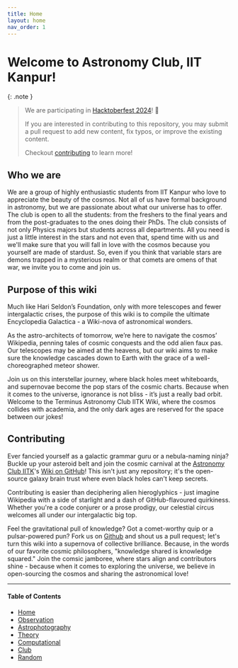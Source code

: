 ```yaml
---
title: Home
layout: home
nav_order: 1
---
```


# Welcome to Astronomy Club, IIT Kanpur!

{: .note }

> We are participating in [Hacktoberfest 2024](https://hacktoberfest.com)! 🎉
>
> If you are interested in contributing to this repository, you may submit a pull request to add new content, fix typos, or improve the existing content.
>
> Checkout [contributing](#contributing) to learn more!

## Who we are

We are a group of highly enthusiastic students from IIT Kanpur who love to appreciate the beauty of the cosmos. Not all of us have formal background in astronomy, but we are passionate about what our universe has to offer. The club is open to all the students: from the freshers to the final years and from the post-graduates to the ones doing their PhDs. The club consists of not only Physics majors but students across all departments. All you need is just a little interest in the stars and not even that, spend time with us and we'll make sure that you will fall in love with the cosmos because you yourself are made of stardust. So, even if you think that variable stars are demons trapped in a mysterious realm or that comets are omens of that war, we invite you to come and join us.

## Purpose of this wiki

Much like Hari Seldon’s Foundation, only with more telescopes and fewer intergalactic crises, the purpose of this wiki is to compile the ultimate Encyclopedia Galactica - a Wiki-nova of astronomical wonders.

As the astro-architects of tomorrow, we’re here to navigate the cosmos’ Wikipedia, penning tales of cosmic conquests and the odd alien faux pas. Our telescopes may be aimed at the heavens, but our wiki aims to make sure the knowledge cascades down to Earth with the grace of a well-choreographed meteor shower.

Join us on this interstellar journey, where black holes meet whiteboards, and supernovae become the pop stars of the cosmic charts. Because when it comes to the universe, ignorance is not bliss - it’s just a really bad orbit. Welcome to the Terminus Astronomy Club IITK Wiki, where the cosmos collides with academia, and the only dark ages are reserved for the space between our jokes!

## Contributing

Ever fancied yourself as a galactic grammar guru or a nebula-naming ninja? Buckle up your asteroid belt and join the cosmic carnival at the [Astronomy Club IITK](https://astroclubiitk.in)'s [Wiki on GitHub](https://github.com/astroclubiitk/wiki)! This isn't just any repository; it's the open-source galaxy brain trust where even black holes can't keep secrets.

Contributing is easier than deciphering alien hieroglyphics - just imagine Wikipedia with a side of starlight and a dash of GitHub-flavoured quirkiness. Whether you're a code conjurer or a prose prodigy, our celestial circus welcomes all under our intergalactic big top.

Feel the gravitational pull of knowledge? Got a comet-worthy quip or a pulsar-powered pun? Fork us on [Github](https://github.com/astroclubiitk/wiki) and shout us a pull request; let's turn this wiki into a supernova of collective brilliance. Because, in the words of our favorite cosmic philosophers, "knowledge shared is knowledge squared." Join the comsic jamboree, where stars align and contributors shine - because when it comes to exploring the universe, we believe in open-sourcing the cosmos and sharing the astronomical love!

---

#### Table of Contents

- [Home](#top)
- [Observation](./observation/)
- [Astrophotography](./astrophotography/)
- [Theory](./theory/)
- [Computational](./computational/)
- [Club](./club/)
- [Random](./random.html)
